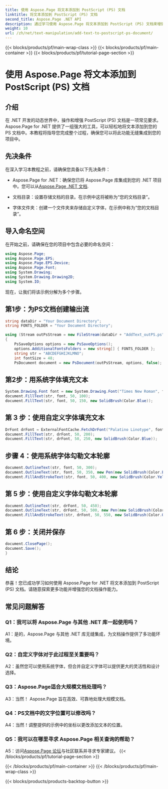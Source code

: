 ```yaml
---
title: 使用 Aspose.Page 将文本添加到 PostScript (PS) 文档
linktitle: 将文本添加到 PostScript (PS) 文档
second_title: Aspose.Page .NET API
description: 通过学习使用 Aspose.Page 将文本添加到 PostScript (PS) 文档来增强您的 .NET 开发技能。探索分步示例并释放文档操作的力量。
weight: 10
url: /zh/net/text-manipulation/add-text-to-postscript-ps-document/
---
```


{{< blocks/products/pf/main-wrap-class >}}
{{< blocks/products/pf/main-container >}}
{{< blocks/products/pf/tutorial-page-section >}}

# 使用 Aspose.Page 将文本添加到 PostScript (PS) 文档

## 介绍

在 .NET 开发的动态世界中，操作和增强 PostScript (PS) 文档是一项常见要求。 Aspose.Page for .NET 提供了一组强大的工具，可以轻松地将文本添加到您的 PS 文档中。本教程将指导您完成整个过程，确保您可以将此功能无缝集成到您的项目中。

## 先决条件

在深入学习本教程之前，请确保您具备以下先决条件：

-  Aspose.Page for .NET：确保您已将 Aspose.Page 库集成到您的 .NET 项目中。您可以从[Aspose.Page .NET 文档](https://reference.aspose.com/page/net/).

- 文档目录：设置存储文档的目录。在示例中这将被称为“您的文档目录”。

- 字体文件夹：创建一个文件夹来存储自定义字体，在示例中称为“您的文档目录”。

## 导入命名空间

在开始之前，请确保在您的项目中包含必要的命名空间：

```csharp
using Aspose.Page;
using Aspose.Page.EPS;
using Aspose.Page.EPS.Device;
using Aspose.Page.Font;
using System.Drawing;
using System.Drawing.Drawing2D;
using System.IO;
```

现在，让我们将该示例分解为多个步骤。

## 第1步：为PS文档创建输出流

```csharp
string dataDir = "Your Document Directory";
string FONTS_FOLDER = "Your Document Directory";

using (Stream outPsStream = new FileStream(dataDir + "AddText_outPS.ps", FileMode.Create))
{
    PsSaveOptions options = new PsSaveOptions();
    options.AdditionalFontsFolders = new string[] { FONTS_FOLDER };
    string str = "ABCDEFGHIJKLMNO";
    int fontSize = 48;
    PsDocument document = new PsDocument(outPsStream, options, false);
```

## 第2步：用系统字体填充文本

```csharp
System.Drawing.Font font = new System.Drawing.Font("Times New Roman", fontSize, FontStyle.Bold);
document.FillText(str, font, 50, 100);
document.FillText(str, font, 50, 150, new SolidBrush(Color.Blue));
```

## 第 3 步：使用自定义字体填充文本

```csharp
DrFont drFont = ExternalFontCache.FetchDrFont("Palatino Linotype", fontSize, FontStyle.Regular);
document.FillText(str, drFont, 50, 200);
document.FillText(str, drFont, 50, 250, new SolidBrush(Color.Blue));
```

## 步骤 4：使用系统字体勾勒文本轮廓

```csharp
document.OutlineText(str, font, 50, 300);
document.OutlineText(str, font, 50, 350, new Pen(new SolidBrush(Color.BlueViolet), 2));
document.FillAndStrokeText(str, font, 50, 400, new SolidBrush(Color.Yellow), new Pen(new SolidBrush(Color.BlueViolet), 2));
```

## 第 5 步：使用自定义字体勾勒文本轮廓

```csharp
document.OutlineText(str, drFont, 50, 450);
document.OutlineText(str, drFont, 50, 500, new Pen(new SolidBrush(Color.BlueViolet), 2));
document.FillAndStrokeText(str, drFont, 50, 550, new SolidBrush(Color.Orange), new Pen(new SolidBrush(Color.Blue), 2));
```

## 第 6 步：关闭并保存

```csharp
document.ClosePage();
document.Save();
}
```

## 结论

恭喜！您已成功学习如何使用 Aspose.Page for .NET 将文本添加到 PostScript (PS) 文档。请随意探索更多功能并增强您的文档操作能力。

## 常见问题解答

### Q1：我可以将 Aspose.Page 与其他 .NET 库一起使用吗？

A1：是的，Aspose.Page 与其他 .NET 库无缝集成，为文档操作提供了多功能环境。

### Q2：自定义字体对于此过程至关重要吗？

A2：虽然您可以使用系统字体，但合并自定义字体可以提供更大的灵活性和设计选择。

### Q3：Aspose.Page适合大规模文档处理吗？

A3：当然！ Aspose.Page 旨在高效、可靠地处理大规模文档。

### Q4：PS文档中的文字位置可以修改吗？

A4：当然！调整提供的示例中的坐标以更改添加文本的位置。

### Q5：我可以在哪里寻求 Aspose.Page 相关查询的帮助？

 A5：访问[Aspose.Page 论坛](https://forum.aspose.com/c/page/39)与社区联系并寻求专家建议。
{{< /blocks/products/pf/tutorial-page-section >}}

{{< /blocks/products/pf/main-container >}}
{{< /blocks/products/pf/main-wrap-class >}}

{{< blocks/products/products-backtop-button >}}
